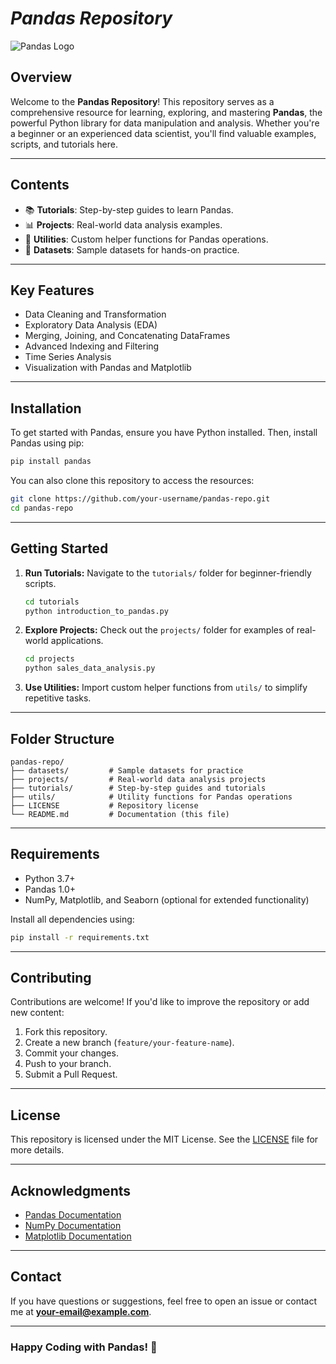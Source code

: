 
# *Pandas Repository*

![Pandas Logo](https://pandas.pydata.org/static/img/pandas_white.svg)

## **Overview**

Welcome to the **Pandas Repository**! This repository serves as a comprehensive resource for learning, exploring, and mastering **Pandas**, the powerful Python library for data manipulation and analysis. Whether you're a beginner or an experienced data scientist, you'll find valuable examples, scripts, and tutorials here.

---

## **Contents**

- 📚 **Tutorials**: Step-by-step guides to learn Pandas.
- 📊 **Projects**: Real-world data analysis examples.
- 🔧 **Utilities**: Custom helper functions for Pandas operations.
- 📁 **Datasets**: Sample datasets for hands-on practice.

---

## **Key Features**

- Data Cleaning and Transformation
- Exploratory Data Analysis (EDA)
- Merging, Joining, and Concatenating DataFrames
- Advanced Indexing and Filtering
- Time Series Analysis
- Visualization with Pandas and Matplotlib

---

## **Installation**

To get started with Pandas, ensure you have Python installed. Then, install Pandas using pip:

```bash
pip install pandas
```

You can also clone this repository to access the resources:

```bash
git clone https://github.com/your-username/pandas-repo.git
cd pandas-repo
```

---

## **Getting Started**

1. **Run Tutorials:**
   Navigate to the `tutorials/` folder for beginner-friendly scripts.
   ```bash
   cd tutorials
   python introduction_to_pandas.py
   ```

2. **Explore Projects:**
   Check out the `projects/` folder for examples of real-world applications.
   ```bash
   cd projects
   python sales_data_analysis.py
   ```

3. **Use Utilities:**
   Import custom helper functions from `utils/` to simplify repetitive tasks.

---

## **Folder Structure**

```plaintext
pandas-repo/
├── datasets/         # Sample datasets for practice
├── projects/         # Real-world data analysis projects
├── tutorials/        # Step-by-step guides and tutorials
├── utils/            # Utility functions for Pandas operations
├── LICENSE           # Repository license
└── README.md         # Documentation (this file)
```

---

## **Requirements**

- Python 3.7+
- Pandas 1.0+
- NumPy, Matplotlib, and Seaborn (optional for extended functionality)

Install all dependencies using:
```bash
pip install -r requirements.txt
```

---

## **Contributing**

Contributions are welcome! If you'd like to improve the repository or add new content:

1. Fork this repository.
2. Create a new branch (`feature/your-feature-name`).
3. Commit your changes.
4. Push to your branch.
5. Submit a Pull Request.

---

## **License**

This repository is licensed under the MIT License. See the [LICENSE](./LICENSE) file for more details.

---

## **Acknowledgments**

- [Pandas Documentation](https://pandas.pydata.org/docs/)
- [NumPy Documentation](https://numpy.org/doc/)
- [Matplotlib Documentation](https://matplotlib.org/stable/contents.html)

---

## **Contact**

If you have questions or suggestions, feel free to open an issue or contact me at **your-email@example.com**.

---

### **Happy Coding with Pandas!** 🎉

